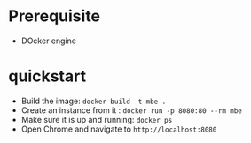 # Prerequisite
- DOcker engine 

# quickstart
- Build the image: `docker build -t mbe .`
- Create an instance from it : `docker run -p 8080:80 --rm mbe`
- Make sure it is up and running: `docker ps`
- Open Chrome and navigate to `http://localhost:8080`